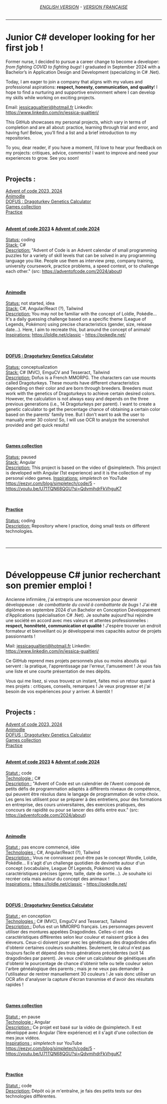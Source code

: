 <div align="center">
  
###### [ENGLISH VERSION](#EN) - [VERSION FRANÇAISE](#FR)
</div>

------------

<div id='EN'/>
  
# Junior C# developer looking for her first job !
Former nurse, I decided to pursue a career change to become a developer: *from fighting COVID to fighting bugs*! I graduated in September 2024 with a Bachelor’s in Application Design and Development (specializing in C# .Net).

Today, I am eager to join a company that aligns with my values and professional aspirations: **respect, honesty, communication, and quality**! I hope to find a nurturing and supportive environment where I can develop my skills while working on exciting projects.

Email: jessicagualtieri@hotmail.fr
LinkedIn: https://www.linkedin.com/in/jessica-gualtieri/

This GitHub showcases my personal projects, which vary in terms of completion and are all about: practice, learning through trial and error, and having fun! Below, you’ll find a list and a brief introduction to my repositories.

To you, dear reader, if you have a moment, I’d love to hear your feedback on my projects: critiques, advice, comments! I want to improve and need your experiences to grow. See you soon!
<br/><br/>
## Projects :
[Advent of code 2023, 2024](#ENAdventOfCode) <br/>
[Animodle](#ENAnimodle) <br/>
[DOFUS : Dragoturkey Genetics Calculator](#ENDragoturkeyGeneticsCalculator) <br/>
[Games collection](#ENGamesCollection) <br/>
[Practice](#ENPractice) <br/><br/>

<div id='ENAdventOfCode'/>
  
#### [Advent of code 2023](https://github.com/JessicaGUALTIERI/adventofcode2023) & [Advent of code 2024](https://github.com/JessicaGUALTIERI/adventofcode2024)
<ins>Status:</ins> coding <br/>
<ins>Stack:</ins> C# <br/>
<ins>Description:</ins> "Advent of Code is an Advent calendar of small programming puzzles for a variety of skill levels that can be solved in any programming language you like. People use them as interview prep, company training, university coursework, practice problems, a speed contest, or to challenge each other." (src: https://adventofcode.com/2024/about)

<br/>

<div id='ENAnimodle'/>
  
#### [Animodle](https://github.com/JessicaGUALTIERI/animodle)
<ins>Status:</ins> not started, idea <br/>
<ins>Stack:</ins> C#, Angular/React (?), Tailwind <br/>
<ins>Description:</ins> You may not be familiar with the concept of Loldle, Pokédle... It's a daily guessing challenge based on a specific theme (League of Legends, Pokémon) using precise characteristics (gender, size, release date...). Here, I aim to recreate this, but around the concept of animals!
<ins>Inspirations:</ins> https://loldle.net/classic - https://pokedle.net/

<br/>

<div id='ENDragoturkeyGeneticsCalculator'/> 
  
#### [DOFUS : Dragoturkey Genetics Calculator](https://github.com/JessicaGUALTIERI/DOFUS_DragoturkeyGeneticsCalculator)
<ins>Status:</ins> conceptualization<br/>
<ins>Stack:</ins> C# (MVC), EmguCV and Tesseract, Tailwind<br/>
<ins>Description:</ins> Dofus is a French MMORPG. The characters can use mounts called Dragoturkeys. These mounts have different characteristics depending on their color and are born through breeders. Breeders must work with the genetics of Dragoturkeys to achieve certain desired colors. However, the calculation is not always easy and depends on the three previous generations (i.e., 14 Dragoturkeys per parent). I want to create a genetic calculator to get the percentage chance of obtaining a certain color based on the parents' family tree. But I don't want to ask the user to manually enter 30 colors! So, I will use OCR to analyze the screenshot provided and get quick results!

<br/>

<div id='ENGamesCollection'/> 
  
#### [Games collection](https://github.com/JessicaGUALTIERI/Games-collection)
<ins>Status:</ins> paused <br/>
<ins>Stack:</ins> Angular <br/>
<ins>Description:</ins> This project is based on the video of @simpletech. This project is developed with Angular (1st experience) and it is the collection of my personal video games.
<ins>Inspirations:</ins> *simpletech* on YouTube https://eezyr.com/blog/simpletech/code/5 - https://youtu.be/U71TQN68QGU?si=QdvmihdrFkVhguK7

<br/>

<div id='ENPractice'/> 
  
#### [Practice](https://github.com/JessicaGUALTIERI/Practice)
<ins>Status:</ins> coding <br/>
<ins>Description:</ins> Repository where I practice, doing small tests on different technologies.

<br/>

------------

<br/>

<div id='FR'/>
  
# Développeuse C# junior recherchant son premier emploi !
Ancienne infirmière, j'ai entrepris une reconversion pour devenir développeuse : *de combattante du covid à combattante de bugs* ! J'ai été diplômée en septembre 2024 d'un Bachelor en Conception Développement d'Applications (spécialisation C# .Net). Je souhaite aujourd'hui rejoindre une société en accord avec mes valeurs et attentes professionnelles : **respect, honnêteté, communication et qualité** ! J'espère trouver un endroit formateur et bienveillant où je développerai mes capacités autour de projets passionnants !

Mail: jessicagualtieri@hotmail.fr
Linkedin: https://www.linkedin.com/in/jessica-gualtieri/

Ce GitHub reprend mes projets personnels plus ou moins aboutis qui servent : la pratique, l'apprentissage par l'erreur, l'amusement ! Je vous fais une liste et une courte présentation de mes dépôts.

Vous qui me lisez, si vous trouvez un instant, faites moi un retour quant à mes projets : critiques, conseils, remarques ! Je veux progresser et j'ai besoin de vos expériences pour y arriver. A bientôt !
<br/><br/>
## Projects :
[Advent of code 2023, 2024](#FRAdventOfCode) <br/>
[Animodle](#FRAnimodle) <br/>
[DOFUS : Dragoturkey Genetics Calculator](#FRDragoturkeyGeneticsCalculator) <br/>
[Games collection](#FRGamesCollection) <br/>
[Practice](#FRPractice) <br/><br/>

<div id='FRAdventOfCode'/> 
  
#### [Advent of code 2023](https://github.com/JessicaGUALTIERI/adventofcode2023) & [Advent of code 2024 ](https://github.com/JessicaGUALTIERI/adventofcode2024)
<ins>Statut :</ins> code <br/>
<ins>Technologie :</ins> C# <br/>
<ins>Description :</ins> "Advent of Code est un calendrier de l'Avent composé de petits défis de programmation adaptés à différents niveaux de compétence, qui peuvent être résolus dans le langage de programmation de votre choix. Les gens les utilisent pour se préparer à des entretiens, pour des formations en entreprise, des cours universitaires, des exercices pratiques, des concours de rapidité ou pour se lancer des défis entre eux." (src: https://adventofcode.com/2024/about)

<br/>

<div id='FRAnimodle'/> 
  
#### [Animodle](https://github.com/JessicaGUALTIERI/animodle)
<ins>Statut :</ins> pas encore commencé, idée <br/>
<ins>Technologies :</ins> C#, Angular/React (?), Tailwind <br/>
<ins>Description :</ins> Vous ne connaissez peut-être pas le concept Wordle, Loldle, Pokédle... Il s'agit d'un challenge quotidien de devinette autour d'un concept (vocabulaire, League Of Legends, Pokémon) via des caractéristiques précises (genre, taille, date de sortie...). Je souhaite ici recréer cela mais autour du concept des animaux ! <br/>
<ins>Inspirations :</ins> https://loldle.net/classic - https://pokedle.net/

<br/>

<div id='FRDragoturkeyGeneticsCalculator'/> 
  
#### [DOFUS : Dragoturkey Genetics Calculator](https://github.com/JessicaGUALTIERI/DOFUS_DragoturkeyGeneticsCalculator)
<ins>Statut :</ins> en conception <br/>
<ins>Technologies :</ins> C# (MVC), EmguCV and Tesseract, Tailwind <br/>
<ins>Description :</ins> Dofus est un MMORPG français. Les personnages peuvent utiliser des montures appelées Dragodindes. Celles-ci ont des caractéristiques différentes selon leur couleur et naissent grâce à des éleveurs. Ceux-ci doivent jouer avec les génétiques des dragodindes afin d'obtenir certaines couleurs souhaitées. Seulement, le calcul n'est pas toujours facile et dépend des trois générations précédentes (soit 14 dragodindes par parent). Je veux créer un calculateur de génétiques afin d'obtenir le pourcentage de chance d'obtenir telle ou telle couleur selon l'arbre généalogique des parents ; mais je ne veux pas demander à l'utilisateur de rentrer manuellement 30 couleurs ! Je vais donc utiliser un OCR afin d'analyser la capture d'écran transmise et d'avoir des résultats rapides !

<br/>

<div id='FRGamesCollection'/> 
  
#### [Games collection](https://github.com/JessicaGUALTIERI/Games-collection)
<ins>Statut :</ins> en pause <br/>
<ins>Technologie :</ins> Angular <br/>
<ins>Description :</ins> Ce projet est basé sur la vidéo de @simpletech. Il est développé avec Angular (1ère expérience) et il s'agit d'une collection de mes jeux vidéos. <br/>
<ins>Inspirations :</ins> *simpletech* sur YouTube https://eezyr.com/blog/simpletech/code/5 - https://youtu.be/U71TQN68QGU?si=QdvmihdrFkVhguK7

<br/>

<div id='FRPractice'/> 
  
#### [Practice](https://github.com/JessicaGUALTIERI/Practice)
<ins>Statut :</ins> code <br/>
<ins>Description:</ins> Dépôt où je m'entraîne, je fais des petits tests sur des technologies différentes.

